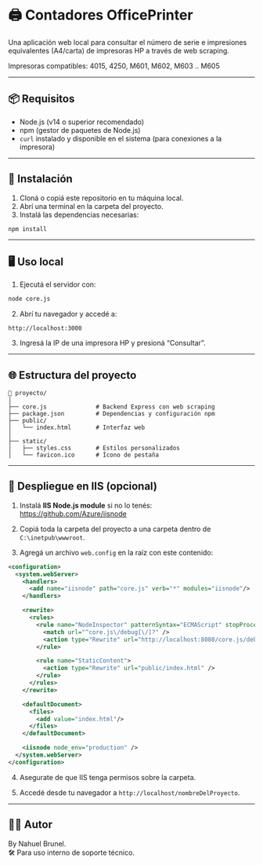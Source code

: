
# 🖨️ Contadores OfficePrinter

Una aplicación web local para consultar el número de serie e impresiones equivalentes (A4/carta) de impresoras HP a través de web scraping.

Impresoras compatibles: 4015, 4250, M601, M602, M603 .. M605 

---

## 📦 Requisitos

- Node.js (v14 o superior recomendado)
- npm (gestor de paquetes de Node.js)
- `curl` instalado y disponible en el sistema (para conexiones a la impresora)

---

## 🚀 Instalación

1. Cloná o copiá este repositorio en tu máquina local.
2. Abrí una terminal en la carpeta del proyecto.
3. Instalá las dependencias necesarias:

```bash
npm install
```

---

## 🖥️ Uso local

1. Ejecutá el servidor con:

```bash
node core.js
```

2. Abrí tu navegador y accedé a:

```
http://localhost:3000
```

3. Ingresá la IP de una impresora HP y presioná “Consultar”.

---

## 🌐 Estructura del proyecto

```
📁 proyecto/
│
├── core.js              # Backend Express con web scraping
├── package.json         # Dependencias y configuración npm
├── public/
│   └── index.html       # Interfaz web
│
├── static/
│   ├── styles.css       # Estilos personalizados
│   └── favicon.ico      # Ícono de pestaña
```

---

## 🧰 Despliegue en IIS (opcional)

1. Instalá **IIS Node.js module** si no lo tenés:  
   https://github.com/Azure/iisnode

2. Copiá toda la carpeta del proyecto a una carpeta dentro de `C:\inetpub\wwwroot`.

3. Agregá un archivo `web.config` en la raíz con este contenido:

```xml
<configuration>
  <system.webServer>
    <handlers>
      <add name="iisnode" path="core.js" verb="*" modules="iisnode"/>
    </handlers>

    <rewrite>
      <rules>
        <rule name="NodeInspector" patternSyntax="ECMAScript" stopProcessing="true">
          <match url="^core.js\/debug[\/]?" />
          <action type="Rewrite" url="http://localhost:8080/core.js/debug" />
        </rule>

        <rule name="StaticContent">
          <action type="Rewrite" url="public/index.html" />
        </rule>
      </rules>
    </rewrite>

    <defaultDocument>
      <files>
        <add value="index.html"/>
      </files>
    </defaultDocument>

    <iisnode node_env="production" />
  </system.webServer>
</configuration>
```

4. Asegurate de que IIS tenga permisos sobre la carpeta.

5. Accedé desde tu navegador a `http://localhost/nombreDelProyecto`.

---

## 👨‍💻 Autor

By Nahuel Brunel.  
🛠️ Para uso interno de soporte técnico.
